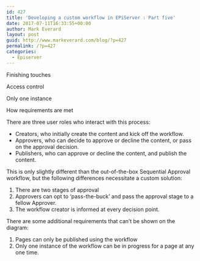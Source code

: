 ```yaml
---
id: 427
title: 'Developing a custom workflow in EPiServer : Part five'
date: 2017-07-11T16:33:55+00:00
author: Mark Everard
layout: post
guid: http://www.markeverard.com/blog/?p=427
permalink: /?p=427
categories:
  - Episerver
---
```

Finishing touches

Access control

Only one instance

How requirements are met

There are three user roles who interact with this process:

  * Creators, who initially create the content and kick off the workflow.
  * Approvers, who can decide to approve or decline the content, or pass on the approval decision.
  * Publishers, who can approve or decline the content, and publish the content.

This is only slightly different than the out-of-the-box Sequential Approval workflow, but the following differences necessitate a custom solution:

  1. There are two stages of approval
  2. Approvers can opt to ‘pass-the-buck’ and pass the approval stage to a fellow Approver.
  3. The workflow creator is informed at every decision point.

There are some additional requirements that can’t be shown on the diagram:

  1. Pages can only be published using the workflow
  2. Only one instance of the workflow can be in progress for a page at any one time.